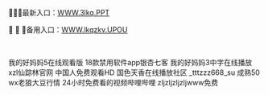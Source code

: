 <p>
	📗📗📗最新入口：<a href="http://www.baidu.com/link?url=6MA2SWnO3Raqke39an_0PUxosM6ZrUGzi1BN9tNnlPW&wd">WWW.3lkq.PPT</a> 
	<p>
		🔔
🔔
🔔备用入口：<a href="http://www.baidu.com/link?url=6MA2SWnO3Raqke39an_0PUxosM6ZrUGzi1BN9tNnlPW&wd">WWW.lkqzkv.UPOU</a> 
	</p>
	<p>
		<br />
	</p>
	<p>
		我的好妈妈5在线观看版
18款禁用软件app银杏七客
我的好妈妈3中字在线播放
xzl仙踪林官网
中国人免费观看HD
国色天香在线播放社区
_tttzzz668_su
成熟50 wx老狼大豆行情
24小时免费看的视频哔哩哔哩
zljzljzljzljwww免费
	</p>
